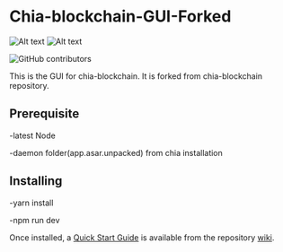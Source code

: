 # Chia-blockchain-GUI-Forked
![Alt text](https://avatars.githubusercontent.com/u/34047804?s=200&v=4)   ![Alt text](https://cdn.mos.cms.futurecdn.net/EoQH2h4SF59beDQyHbAdQg-1200-80.jpg)


![GitHub contributors](https://img.shields.io/github/contributors/Chia-Network/chia-blockchain?logo=GitHub)


This is the GUI for chia-blockchain. It is forked from chia-blockchain repository.

## Prerequisite

 -latest Node
 
 -daemon folder(app.asar.unpacked) from chia installation 

## Installing

-yarn install

-npm run dev


Once installed, a
[Quick Start Guide](https://github.com/Chia-Network/chia-blockchain/wiki/Quick-Start-Guide)
is available from the repository
[wiki](https://github.com/Chia-Network/chia-blockchain/wiki).
